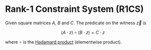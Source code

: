 # Rank-1 Constraint System (R1CS)

Given square matrices $A$, $B$ and $C$. The predicate on the witness $\vec z$ is

$$
(A ⋅ z) ∘ (B ⋅ z) = C ⋅ z
$$

where $∘$ is the [Hadamard product](https://en.wikipedia.org/wiki/Hadamard_product_(matrices)) (elementwise product).


